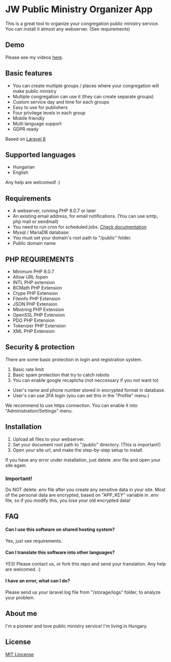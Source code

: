 
# JW Public Ministry Organizer App

This is a great tool to organize your congregation public ministry service.
You can install it almost any webserver. (See requirements)


## Demo

Please see my videos [here](https://www.youtube.com/channel/UC98z7F9PB8AF-ZPcgIz4FNw/videos).


## Basic features

- You can create multiple groups / places where your congregation will make public ministry
- Multiple congregation can use it (they can create separate groups)
- Custom service day and time for each groups
- Easy to use for publishers
- Four privilege levels in each group
- Mobile friendly
- Multi language support
- GDPR ready

Based on [Laravel 8](https://laravel.com/)


## Supported languages

- Hungarian
- English

Any help are welcomed! :)
## Requirements

- A webserver, running PHP 8.0.7 or later
- An existing email address, for email notifications. (You can use smtp, php mail or sendmail)
- You need to run cron for scheduled jobs. [Check documentation](https://laravel.com/docs/8.x/scheduling#running-the-scheduler)
- Mysql / MariaDB database
- You must set your domain's root path to "/public" folder.
- Public domain name

## PHP REQUIREMENTS
- Minimum PHP 8.0.7 
- Allow URL fopen
- INTL PHP extension
- BCMath PHP Extension
- Ctype PHP Extension
- Fileinfo PHP Extension
- JSON PHP Extension
- Mbstring PHP Extension
- OpenSSL PHP Extension
- PDO PHP Extension
- Tokenizer PHP Extension
- XML PHP Extension
## Security & protection

There are some basic protection in login and registration system.
1. Basic rate limit
2. Basic spam protection that try to catch robots
3. You can enable google recaptcha (not neccessary if you not want to)

- User's name and phone number stored in encrypted format in database.
- User's can use 2FA login (you can set this in the "Profile" menu.)

We recommend to use https connection. You can enable it into "Administration/Settings" menu.
## Installation

1. Upload all files to your webserver.
2. Set your document root path to "/public" directory. (This is important!)
3. Open your site url, and make the step-by-step setup to install.

If you have any error under installation, just delete .env file and open your site again.

### Important!
Do NOT delete .env file after you create any sensitive data in your site.
Most of the personal data are encrypted, based on "APP_KEY" variable in .env file, so if you modify this, you lose your old encrypted data!

    
## FAQ

#### Can I use this software on shared hosting system?

Yes, just see requirements.

#### Can I translate this software into other languages?

YES! Please contact us, or fork this repo and send your translation.
Any help are welcomed. :)

#### I have an error, what can I do?

Please send us your laravel.log file from "/storage/logs" folder, to analyze your problem.

## About me

I'm a pioneer and love public ministry service! I'm living in Hungary.


## License

[MIT Lincense](https://choosealicense.com/licenses/mit/)

